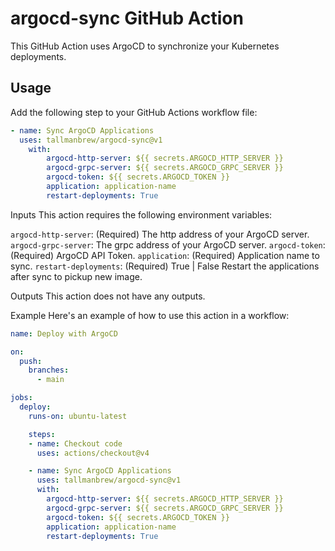 # argocd-sync GitHub Action

This GitHub Action uses ArgoCD to synchronize your Kubernetes deployments.

## Usage

Add the following step to your GitHub Actions workflow file:

```yaml
- name: Sync ArgoCD Applications
  uses: tallmanbrew/argocd-sync@v1
    with:
        argocd-http-server: ${{ secrets.ARGOCD_HTTP_SERVER }}
        argocd-grpc-server: ${{ secrets.ARGOCD_GRPC_SERVER }}
        argocd-token: ${{ secrets.ARGOCD_TOKEN }}
        application: application-name
        restart-deployments: True
```

Inputs
This action requires the following environment variables:

`argocd-http-server`: (Required) The http address of your ArgoCD server.
`argocd-grpc-server`: The grpc address of your ArgoCD server.
`argocd-token`: (Required) ArgoCD API Token.
`application`: (Required) Application name to sync.
`restart-deployments`: (Required) True | False Restart the applications after sync to pickup new image.

Outputs
This action does not have any outputs.

Example
Here's an example of how to use this action in a workflow:

```yaml
name: Deploy with ArgoCD

on:
  push:
    branches:
      - main

jobs:
  deploy:
    runs-on: ubuntu-latest

    steps:
    - name: Checkout code
      uses: actions/checkout@v4

    - name: Sync ArgoCD Applications
      uses: tallmanbrew/argocd-sync@v1
      with:
        argocd-http-server: ${{ secrets.ARGOCD_HTTP_SERVER }}
        argocd-grpc-server: ${{ secrets.ARGOCD_GRPC_SERVER }}
        argocd-token: ${{ secrets.ARGOCD_TOKEN }}
        application: application-name
        restart-deployments: True
```
